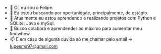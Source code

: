 - 👋 Oi, eu sou o Felipe.
- 👀 Eu estou buscando por oportunidade, principalmente, de estágio.
- 🌱 Atualmente eu estou aprendendo e realizando projetos com Python e SQLite; Java e mySql.
- 💞️ Busco colabora e aprendender ao máximo para aumentar meu knowhow
- 📫 E em caso de alguma dúvida só me chamar pelo email -> lupesms97@gmail.com

